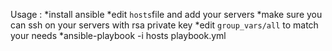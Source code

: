 Usage :
*install ansible
*edit `hosts`file and add your servers 
*make sure you can ssh on your servers with rsa private key 
*edit `group_vars/all` to match your needs 
*ansible-playbook -i hosts playbook.yml
